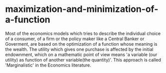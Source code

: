 # maximization-and-minimization-of-a-function

Most of the economics models which tries to describe the individual choice of a consumer, of a firm or the policy maker like a Central Banker or Goverment, are based on the optimization of a function whose meaning is the wealth. 
The utility which gives one purchase is affected by the initial endownment, which on a mathematic point of view means 'a variable (our utility) as function of another variable(the quantity)'.
This approach is called 'Marginalistic' in the Economics literature.
